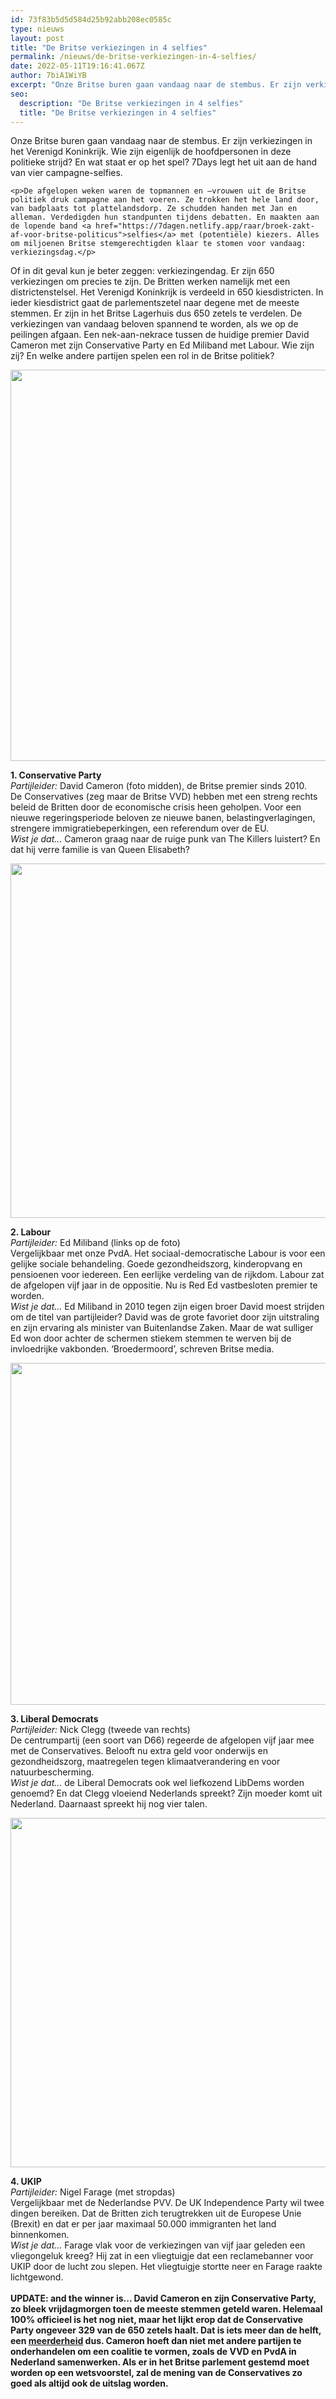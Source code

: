 ```yaml
---
id: 73f83b5d5d584d25b92abb208ec0585c
type: nieuws
layout: post
title: "De Britse verkiezingen in 4 selfies"
permalink: /nieuws/de-britse-verkiezingen-in-4-selfies/
date: 2022-05-11T19:16:41.067Z
author: 7biA1WiYB
excerpt: "Onze Britse buren gaan vandaag naar de stembus. Er zijn verkiezingen in het Verenigd Koninkrijk. Wie zijn eigenlijk de hoofdpersonen in deze politieke strijd? En wat staat er op het spel? 7Days legt het uit aan de hand van vier campagne-selfies.  "
seo:
  description: "De Britse verkiezingen in 4 selfies"
  title: "De Britse verkiezingen in 4 selfies"
---
```

Onze Britse buren gaan vandaag naar de stembus. Er zijn verkiezingen in het Verenigd Koninkrijk. Wie zijn eigenlijk de hoofdpersonen in deze politieke strijd? En wat staat er op het spel? 7Days legt het uit aan de hand van vier campagne-selfies.  

    <p>De afgelopen weken waren de topmannen en –vrouwen uit de Britse politiek druk campagne aan het voeren. Ze trokken het hele land door, van badplaats tot plattelandsdorp. Ze schudden handen met Jan en alleman. Verdedigden hun standpunten tijdens debatten. En maakten aan de lopende band <a href="https://7dagen.netlify.app/raar/broek-zakt-af-voor-britse-politicus">selfies</a> met (potentiële) kiezers. Alles om miljoenen Britse stemgerechtigden klaar te stomen voor vandaag: verkiezingsdag.</p>
<p>Of in dit geval kun je beter zeggen: verkiezingendag. Er zijn 650 verkiezingen om precies te zijn. De Britten werken namelijk met een districtenstelsel. Het Verenigd Koninkrijk is verdeeld in 650 kiesdistricten. In ieder kiesdistrict gaat de parlementszetel naar degene met de meeste stemmen. Er zijn in het Britse Lagerhuis dus 650 zetels te verdelen. De verkiezingen van vandaag beloven spannend te worden, als we op de peilingen afgaan. Een nek-aan-nekrace tussen de huidige premier David Cameron met zijn Conservative Party en Ed Miliband met Labour. Wie zijn zij? En welke andere partijen spelen een rol in de Britse politiek?</p>
<p><div class="media media-element-container media-default"><div id="file-3207" class="file file-image file-image-jpeg">

        
  
  <div class="content">
    <img title="Cameron in Norton Sub Hamdon  Foto AFP" height="2576" width="3500" style="width: 850px; height: 626px;" class="media-element file-default" src="https://7dagen.netlify.app/sites/default/files/Cameron%20in%20Norton%20Sub%20Hamdon%20AFP.jpg" alt="">  </div>

  
</div>
</div>
<p><strong>1. Conservative Party</strong><br><em>Partijleider:</em> David Cameron (foto midden), de Britse premier sinds 2010.<br>De Conservatives (zeg maar de Britse VVD) hebben met een streng rechts beleid de Britten door de economische crisis heen geholpen. Voor een nieuwe regeringsperiode beloven ze nieuwe banen, belastingverlagingen, strengere immigratiebeperkingen, een referendum over de EU.<br><em>Wist je dat…</em> Cameron graag naar de ruige punk van The Killers luistert? En dat hij verre familie is van Queen Elisabeth?</p>
<p><div class="media media-element-container media-default"><div id="file-3208" class="file file-image file-image-jpeg">

        
  
  <div class="content">
    <img title="Miliband in Bury  Foto AFP" height="1736" width="2604" style="width: 850px; height: 567px;" class="media-element file-default" src="https://7dagen.netlify.app/sites/default/files/Miliband%20in%20Bury%20AFP.jpg" alt="">  </div>

  
</div>
</div>
<p><strong>2. Labour</strong><br><em>Partijleider: </em>Ed Miliband (links op de foto)<br>Vergelijkbaar met onze PvdA. Het sociaal-democratische Labour is voor een gelijke sociale behandeling. Goede gezondheidszorg, kinderopvang en pensioenen voor iedereen. Een eerlijke verdeling van de rijkdom. Labour zat de afgelopen vijf jaar in de oppositie. Nu is Red Ed vastbesloten premier te worden.<br><em>Wist je dat… </em>Ed Miliband in 2010 tegen zijn eigen broer David moest strijden om de titel van partijleider? David was de grote favoriet door zijn uitstraling en zijn ervaring als minister van Buitenlandse Zaken. Maar de wat sulliger Ed won door achter de schermen stiekem stemmen te werven bij de invloedrijke vakbonden. ‘Broedermoord’, schreven Britse media.</p>
<p><div class="media media-element-container media-default"><div id="file-3209" class="file file-image file-image-jpeg">

        
  
  <div class="content">
    <img title="Clegg in Manchester  Foto AFP" height="2603" width="4045" style="width: 850px; height: 547px;" class="media-element file-default" src="https://7dagen.netlify.app/sites/default/files/Clegg%20in%20Manchester%20AFP.jpg" alt="">  </div>

  
</div>
</div>
<p><strong>3. Liberal Democrats</strong><br><em>Partijleider:</em> Nick Clegg (tweede van rechts)<br>De centrumpartij (een soort van D66) regeerde de afgelopen vijf jaar mee met de Conservatives. Belooft nu extra geld voor onderwijs en gezondheidszorg, maatregelen tegen klimaatverandering en voor natuurbescherming.<br><em>Wist je dat… </em>de Liberal Democrats ook wel liefkozend LibDems worden genoemd? En dat Clegg vloeiend Nederlands spreekt? Zijn moeder komt uit Nederland. Daarnaast spreekt hij nog vier talen.</p>
<p><div class="media media-element-container media-default"><div id="file-3210" class="file file-image file-image-jpeg">

        
  
  <div class="content">
    <img title="Farage in Aylesbury  Foto AFP" height="3360" width="5112" style="width: 850px; height: 559px;" class="media-element file-default" src="https://7dagen.netlify.app/sites/default/files/Farage%20in%20Aylesbury%20AFP.jpg" alt="">  </div>

  
</div>
</div>
<p><strong>4. UKIP</strong><br><em>Partijleider:</em> Nigel Farage (met stropdas)<br>Vergelijkbaar met de Nederlandse PVV. De UK Independence Party wil twee dingen bereiken. Dat de Britten zich terugtrekken uit de Europese Unie (Brexit) en dat er per jaar maximaal 50.000 immigranten het land binnenkomen.<br><em>Wist je dat…</em> Farage vlak voor de verkiezingen van vijf jaar geleden een vliegongeluk kreeg? Hij zat in een vliegtuigje dat een reclamebanner voor UKIP door de lucht zou slepen. Het vliegtuigje stortte neer en Farage raakte lichtgewond.<br><br><strong>UPDATE: and the winner is... David Cameron en zijn Conservative Party, zo bleek vrijdagmorgen toen de meeste stemmen geteld waren. Helemaal 100% officieel is het nog niet, maar het lijkt erop dat de Conservative Party ongeveer 329 van de 650 zetels haalt. Dat is iets meer dan de helft, een <a href="http://www.nu.nl/buitenland/4045413/cameron-vrijwel-zeker-opnieuw-britse-premier.html">meerderheid</a> dus. Cameron hoeft dan niet met andere partijen te onderhandelen om een coalitie te vormen, zoals de VVD en PvdA in Nederland samenwerken. Als er in het Britse parlement gestemd moet worden op een wetsvoorstel, zal de mening van de Conservatives zo goed als altijd ook de uitslag worden.</strong></p>  
